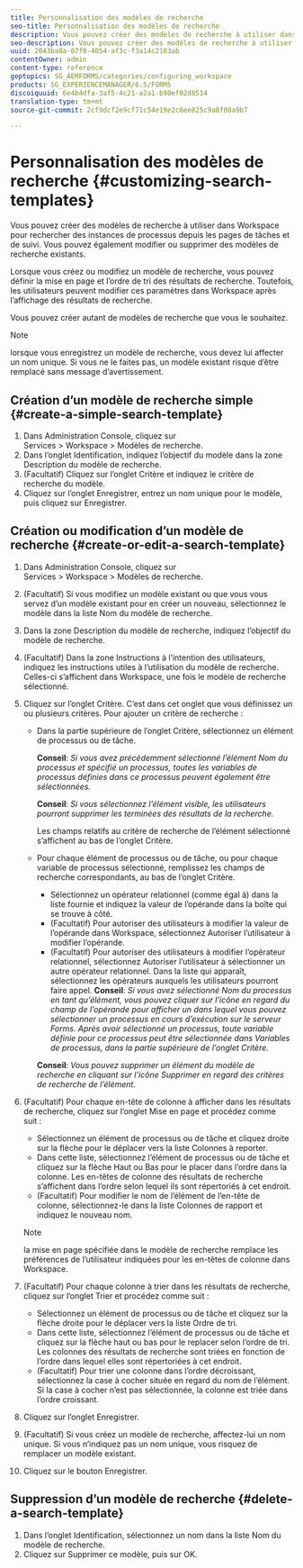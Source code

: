 ```yaml
---
title: Personnalisation des modèles de recherche
seo-title: Personnalisation des modèles de recherche
description: Vous pouvez créer des modèles de recherche à utiliser dans Workspace pour rechercher des instances de processus depuis les pages de tâches et de suivi. Vous pouvez également modifier ou supprimer des modèles de recherche existants.
seo-description: Vous pouvez créer des modèles de recherche à utiliser dans Workspace pour rechercher des instances de processus depuis les pages de tâches et de suivi. Vous pouvez également modifier ou supprimer des modèles de recherche existants.
uuid: 2043ba8a-07f0-4054-af3c-f3a14c2183ab
contentOwner: admin
content-type: reference
geptopics: SG_AEMFORMS/categories/configuring_workspace
products: SG_EXPERIENCEMANAGER/6.5/FORMS
discoiquuid: 6e4b4dfa-3af5-4c21-a2a1-b90ef02d8514
translation-type: tm+mt
source-git-commit: 2cf9dcf2e9cf71c54e19e2c6ee825c9a8f00a9b7

---
```



# Personnalisation des modèles de recherche {#customizing-search-templates}

Vous pouvez créer des modèles de recherche à utiliser dans Workspace pour rechercher des instances de processus depuis les pages de tâches et de suivi. Vous pouvez également modifier ou supprimer des modèles de recherche existants.

Lorsque vous créez ou modifiez un modèle de recherche, vous pouvez définir la mise en page et l’ordre de tri des résultats de recherche. Toutefois, les utilisateurs peuvent modifier ces paramètres dans Workspace après l’affichage des résultats de recherche.

Vous pouvez créer autant de modèles de recherche que vous le souhaitez.

>[!NOTE]
>
>lorsque vous enregistrez un modèle de recherche, vous devez lui affecter un nom unique. Si vous ne le faites pas, un modèle existant risque d’être remplacé sans message d’avertissement.

## Création d’un modèle de recherche simple {#create-a-simple-search-template}

1. Dans Administration Console, cliquez sur Services > Workspace > Modèles de recherche.
1. Dans l’onglet Identification, indiquez l’objectif du modèle dans la zone Description du modèle de recherche.
1. (Facultatif) Cliquez sur l’onglet Critère et indiquez le critère de recherche du modèle.
1. Cliquez sur l’onglet Enregistrer, entrez un nom unique pour le modèle, puis cliquez sur Enregistrer.

## Création ou modification d’un modèle de recherche {#create-or-edit-a-search-template}

1. Dans Administration Console, cliquez sur Services > Workspace > Modèles de recherche.
1. (Facultatif) Si vous modifiez un modèle existant ou que vous vous servez d’un modèle existant pour en créer un nouveau, sélectionnez le modèle dans la liste Nom du modèle de recherche.
1. Dans la zone Description du modèle de recherche, indiquez l’objectif du modèle de recherche.
1. (Facultatif) Dans la zone Instructions à l’intention des utilisateurs, indiquez les instructions utiles à l’utilisation du modèle de recherche. Celles-ci s’affichent dans Workspace, une fois le modèle de recherche sélectionné.
1. Cliquez sur l’onglet Critère. C’est dans cet onglet que vous définissez un ou plusieurs critères. Pour ajouter un critère de recherche :

   * Dans la partie supérieure de l’onglet Critère, sélectionnez un élément de processus ou de tâche.

      **Conseil**: *Si vous avez précédemment sélectionné l’élément Nom du processus et spécifié un processus, toutes les variables de processus définies dans ce processus peuvent également être sélectionnées.*

      **Conseil**: *Si vous sélectionnez l’élément  visible, les utilisateurs pourront supprimer les  terminées des résultats de la recherche.*

      Les champs relatifs au critère de recherche de l’élément sélectionné s’affichent au bas de l’onglet Critère.

   * Pour chaque élément de processus ou de tâche, ou pour chaque variable de processus sélectionné, remplissez les champs de recherche correspondants, au bas de l’onglet Critère.

      * Sélectionnez un opérateur relationnel (comme égal à) dans la liste fournie et indiquez la valeur de l’opérande dans la boîte qui se trouve à côté.
      * (Facultatif) Pour autoriser des utilisateurs à modifier la valeur de l’opérande dans Workspace, sélectionnez Autoriser l’utilisateur à modifier l’opérande.
      * (Facultatif) Pour autoriser des utilisateurs à modifier l’opérateur relationnel, sélectionnez Autoriser l’utilisateur à sélectionner un autre opérateur relationnel. Dans la liste qui apparaît, sélectionnez les opérateurs auxquels les utilisateurs pourront faire appel.
      **Conseil**: *Si vous avez sélectionné Nom du processus en tant qu’élément, vous pouvez cliquer sur l’icône en regard du champ de l’opérande pour afficher un dans lequel vous pouvez sélectionner un processus en cours d’exécution sur le serveur Forms. Après avoir sélectionné un processus, toute variable définie pour ce processus peut être sélectionnée dans Variables de processus, dans la partie supérieure de l’onglet Critère.*

      **Conseil**: *Vous pouvez supprimer un élément du modèle de recherche en cliquant sur l’icône Supprimer en regard des critères de recherche de l’élément.*


1. (Facultatif) Pour chaque en-tête de colonne à afficher dans les résultats de recherche, cliquez sur l’onglet Mise en page et procédez comme suit :

   * Sélectionnez un élément de processus ou de tâche et cliquez droite sur la flèche pour le déplacer vers la liste Colonnes à reporter.
   * Dans cette liste, sélectionnez l’élément de processus ou de tâche et cliquez sur la flèche Haut ou Bas pour le placer dans l’ordre dans la colonne. Les en-têtes de colonne des résultats de recherche s’affichent dans l’ordre selon lequel ils sont répertoriés à cet endroit.
   * (Facultatif) Pour modifier le nom de l’élément de l’en-tête de colonne, sélectionnez-le dans la liste Colonnes de rapport et indiquez le nouveau nom.
   >[!NOTE]
   >
   >la mise en page spécifiée dans le modèle de recherche remplace les préférences de l’utilisateur indiquées pour les en-têtes de colonne dans Workspace.

1. (Facultatif) Pour chaque colonne à trier dans les résultats de recherche, cliquez sur l’onglet Trier et procédez comme suit :

   * Sélectionnez un élément de processus ou de tâche et cliquez sur la flèche droite pour le déplacer vers la liste Ordre de tri.
   * Dans cette liste, sélectionnez l’élément de processus ou de tâche et cliquez sur la flèche haut ou bas pour le replacer selon l’ordre de tri. Les colonnes des résultats de recherche sont triées en fonction de l’ordre dans lequel elles sont répertoriées à cet endroit.
   * (Facultatif) Pour trier une colonne dans l’ordre décroissant, sélectionnez la case à cocher située en regard du nom de l’élément. Si la case à cocher n’est pas sélectionnée, la colonne est triée dans l’ordre croissant.

1. Cliquez sur l’onglet Enregistrer.
1. (Facultatif) Si vous créez un modèle de recherche, affectez-lui un nom unique. Si vous n’indiquez pas un nom unique, vous risquez de remplacer un modèle existant.
1. Cliquez sur le bouton Enregistrer.

## Suppression d’un modèle de recherche {#delete-a-search-template}

1. Dans l’onglet Identification, sélectionnez un nom dans la liste Nom du modèle de recherche.
1. Cliquez sur Supprimer ce modèle, puis sur OK.

